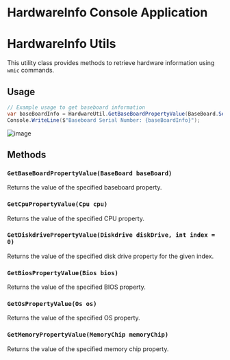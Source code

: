 # HardwareInfo Console Application 

# HardwareInfo Utils

This utility class provides methods to retrieve hardware information using `wmic` commands.

## Usage

```csharp
// Example usage to get baseboard information
var baseBoardInfo = HardwareUtil.GetBaseBoardPropertyValue(BaseBoard.SerialNumber);
Console.WriteLine($"Baseboard Serial Number: {baseBoardInfo}");
```

![image](https://github.com/safwa1/HardwareInfo/assets/81883530/4c0aaadf-45c5-4df7-8354-0f96641b738e)


## Methods

### `GetBaseBoardPropertyValue(BaseBoard baseBoard)`

Returns the value of the specified baseboard property.

### `GetCpuPropertyValue(Cpu cpu)`

Returns the value of the specified CPU property.

### `GetDiskdrivePropertyValue(Diskdrive diskDrive, int index = 0)`

Returns the value of the specified disk drive property for the given index.

### `GetBiosPropertyValue(Bios bios)`

Returns the value of the specified BIOS property.

### `GetOsPropertyValue(Os os)`

Returns the value of the specified OS property.

### `GetMemoryPropertyValue(MemoryChip memoryChip)`

Returns the value of the specified memory chip property.
